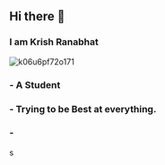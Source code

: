 ## Hi there 👋

### I am Krish Ranabhat 


![k06u6pf72o171](https://github.com/user-attachments/assets/392b6458-be8b-46c5-b6b4-134f9597f483)



### - A Student
### - Trying to be Best at everything.
### - 
s






<!--
**KrishRanabhat/KrishRanabhat** is a ✨ _special_ ✨ repository because its `README.md` (this file) appears on your GitHub profile.

Here are some ideas to get you started:

- 🔭 I’m currently working on ...
- 🌱 I’m currently learning ...
- 👯 I’m looking to collaborate on ...
- 🤔 I’m looking for help with ...
- 💬 Ask me about ...
- 📫 How to reach me: ...
- 😄 Pronouns: ...
- ⚡ Fun fact: ...
-->
